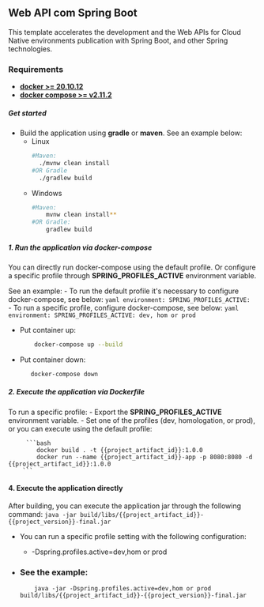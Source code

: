 ## Web API com Spring Boot

This template accelerates the development and the Web APIs for Cloud Native environments publication with Spring Boot, and other Spring technologies.

### **Requirements**
- [**docker >= 20.10.12**](https://docs.docker.com/engine/install/)
- [**docker compose >= v2.11.2**](https://docs.docker.com/compose/install/)

##### Get started
- Build the application using **gradle** or **maven**.  See an example below:
    - Linux
        ```bash
        #Maven:
          ./mvnw clean install
        #OR Gradle
          ./gradlew build
        ```
    - Windows
        ```bash
        #Maven: 
            mvnw clean install**
        #OR Gradle: 
            gradlew build
        ``` 

##### 1. Run the application via docker-compose
You can directly run docker-compose using the default profile. Or configure a specific profile through **SPRING_PROFILES_ACTIVE** environment variable.

See an example: 
    - To run the default profile it's necessary to configure docker-compose, see below:
        ```yaml
            environment:
              SPRING_PROFILES_ACTIVE:
        ```
    - To run a specific profile, configure docker-compose, see below:
       ```yaml
           environment:
             SPRING_PROFILES_ACTIVE: dev, hom or prod
       ```
- Put container up:
    ```bash
        docker-compose up --build
    ``` 
- Put container down:
    ```bash
       docker-compose down
    ```

##### 2. Execute the application via Dockerfile
 To run a specific profile:
    - Export the **SPRING_PROFILES_ACTIVE** environment variable. 
    - Set one of the profiles (dev, homologation, or prod), or you can execute using the default profile:
    
         ```bash
            docker build . -t {{project_artifact_id}}:1.0.0
            docker run --name {{project_artifact_id}}-app -p 8080:8080 -d {{project_artifact_id}}:1.0.0
        ```


#### 4. Execute the application directly
After building, you can execute the application jar through the following command:
    ```
        java -jar build/libs/{{project_artifact_id}}-{{project_version}}-final.jar 
    ```
- You can run a specific profile setting with the following configuration:
    - -Dspring.profiles.active=dev,hom or prod

- ### See the example:
    ```
        java -jar -Dspring.profiles.active=dev,hom or prod build/libs/{{project_artifact_id}}-{{project_version}}-final.jar 
    ```
